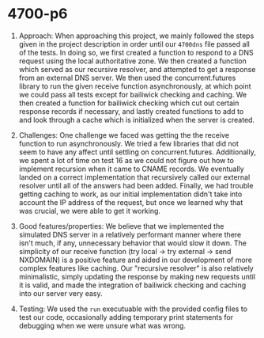 # 4700-p6
1. Approach:
When approaching this project, we mainly followed the steps given in the project description
in order until our `4700dns` file passed all of the tests. In doing so, we first created a
function to respond to a DNS request using the local authoritative zone. We then created a 
function which served as our recursive resolver, and attempted to get a response from an external
DNS server. We then used the concurrent.futures library to run the given receive function
asynchronously, at which point we could pass all tests except for bailiwick checking and caching.
We then created a function for bailiwick checking which cut out certain response records if necessary,
and lastly created functions to add to and look through a cache which is initialized when the server
is created.

2. Challenges:
One challenge we faced was getting the the receive function to run asynchronously. We tried a few
libraries that did not seem to have any affect until settling on concurrent.futures. Additionally,
we spent a lot of time on test 16 as we could not figure out how to implement recursion when it came
to CNAME records. We eventually landed on a correct implementation that recursively called our
external resolver until all of the answers had been added. Finally, we had trouble getting caching
to work, as our initial implementation didn't take into account the IP address of the request, but
once we learned why that was crucial, we were able to get it working.

3. Good features/properties:
We believe that we implemented the simulated DNS server in a relatively performant manner where there
isn't much, if any, unnecessary behavior that would slow it down. The simplicity of our receive function
(try local -> try external -> send NXDOMAIN) is a positive feature and aided in our development of
more complex features like caching. Our "recursive resolver" is also relatively minimalistic, simply
updating the response by making new requests until it is valid, and made the integration of bailiwick
checking and caching into our server very easy.

4. Testing:
We used the `run` executuable with the provided config files to test our code, occasionally adding
temporary print statements for debugging when we were unsure what was wrong.
